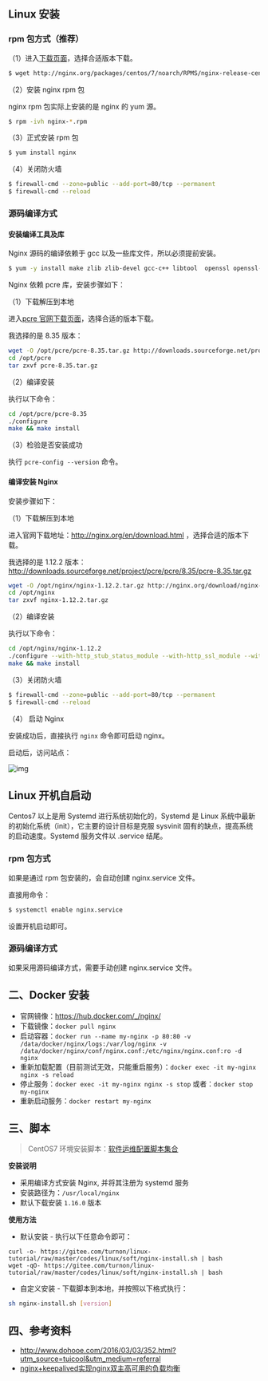 

## Linux 安装

### rpm 包方式（推荐）

（1）进入[下载页面](http://nginx.org/packages/)，选择合适版本下载。

```bash
$ wget http://nginx.org/packages/centos/7/noarch/RPMS/nginx-release-centos-7-0.el7.ngx.noarch.rpm
```

（2）安装 nginx rpm 包

nginx rpm 包实际上安装的是 nginx 的 yum 源。

```bash
$ rpm -ivh nginx-*.rpm
```

（3）正式安装 rpm 包

```bash
$ yum install nginx
```

（4）关闭防火墙

```bash
$ firewall-cmd --zone=public --add-port=80/tcp --permanent
$ firewall-cmd --reload
```

### 源码编译方式

#### 安装编译工具及库

Nginx 源码的编译依赖于 gcc 以及一些库文件，所以必须提前安装。

```bash
$ yum -y install make zlib zlib-devel gcc-c++ libtool  openssl openssl-devel
```

Nginx 依赖 pcre 库，安装步骤如下：

（1）下载解压到本地

进入[pcre 官网下载页面](https://sourceforge.net/projects/pcre/files/pcre/)，选择合适的版本下载。

我选择的是 8.35 版本：

```bash
wget -O /opt/pcre/pcre-8.35.tar.gz http://downloads.sourceforge.net/project/pcre/pcre/8.35/pcre-8.35.tar.gz
cd /opt/pcre
tar zxvf pcre-8.35.tar.gz
```

（2）编译安装

执行以下命令：

```bash
cd /opt/pcre/pcre-8.35
./configure
make && make install
```

（3）检验是否安装成功

执行 `pcre-config --version` 命令。

#### 编译安装 Nginx

安装步骤如下：

（1）下载解压到本地

进入官网下载地址：http://nginx.org/en/download.html ，选择合适的版本下载。

我选择的是 1.12.2 版本：http://downloads.sourceforge.net/project/pcre/pcre/8.35/pcre-8.35.tar.gz

```bash
wget -O /opt/nginx/nginx-1.12.2.tar.gz http://nginx.org/download/nginx-1.12.2.tar.gz
cd /opt/nginx
tar zxvf nginx-1.12.2.tar.gz
```

（2）编译安装

执行以下命令：

```bash
cd /opt/nginx/nginx-1.12.2
./configure --with-http_stub_status_module --with-http_ssl_module --with-pcre=/opt/pcre/pcre-8.35
make && make install
```

（3）关闭防火墙

```bash
$ firewall-cmd --zone=public --add-port=80/tcp --permanent
$ firewall-cmd --reload
```

（4） 启动 Nginx

安装成功后，直接执行 `nginx` 命令即可启动 nginx。

启动后，访问站点：

![img](http://dunwu.test.upcdn.net/snap/20180920181016133223.png)

## Linux 开机自启动

Centos7 以上是用 Systemd 进行系统初始化的，Systemd 是 Linux 系统中最新的初始化系统（init），它主要的设计目标是克服 sysvinit 固有的缺点，提高系统的启动速度。Systemd 服务文件以 .service 结尾。

### rpm 包方式

如果是通过 rpm 包安装的，会自动创建 nginx.service 文件。

直接用命令：

```bash
$ systemctl enable nginx.service
```

设置开机启动即可。

### 源码编译方式

如果采用源码编译方式，需要手动创建 nginx.service 文件。

## 二、Docker 安装

- 官网镜像：https://hub.docker.com/_/nginx/
- 下载镜像：`docker pull nginx`
- 启动容器：`docker run --name my-nginx -p 80:80 -v /data/docker/nginx/logs:/var/log/nginx -v /data/docker/nginx/conf/nginx.conf:/etc/nginx/nginx.conf:ro -d nginx`
- 重新加载配置（目前测试无效，只能重启服务）：`docker exec -it my-nginx nginx -s reload`
- 停止服务：`docker exec -it my-nginx nginx -s stop` 或者：`docker stop my-nginx`
- 重新启动服务：`docker restart my-nginx`

## 三、脚本

> CentOS7 环境安装脚本：[软件运维配置脚本集合](https://github.com/dunwu/linux-tutorial/tree/master/codes/linux/soft)

**安装说明**

- 采用编译方式安装 Nginx, 并将其注册为 systemd 服务
- 安装路径为：`/usr/local/nginx`
- 默认下载安装 `1.16.0` 版本

**使用方法**

- 默认安装 - 执行以下任意命令即可：

```shell
curl -o- https://gitee.com/turnon/linux-tutorial/raw/master/codes/linux/soft/nginx-install.sh | bash
wget -qO- https://gitee.com/turnon/linux-tutorial/raw/master/codes/linux/soft/nginx-install.sh | bash
```

- 自定义安装 - 下载脚本到本地，并按照以下格式执行：

```bash
sh nginx-install.sh [version]
```

## 四、参考资料

- http://www.dohooe.com/2016/03/03/352.html?utm_source=tuicool&utm_medium=referral
- [nginx+keepalived实现nginx双主高可用的负载均衡](https://blog.51cto.com/kling/1253474)